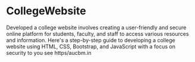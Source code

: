 # CollegeWebsite
Developed a college website involves creating a user-friendly and secure online platform for students, faculty, and staff to access various resources and information. Here's a step-by-step guide to developing a college website using HTML, CSS, Bootstrap, and JavaScript with a focus on security to you see https/aucbm.in
